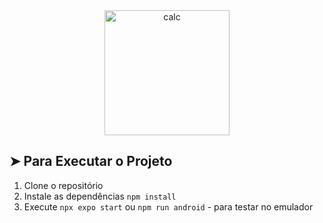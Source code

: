 <div align="center">
<img alt="calc" width="200" src="https://github.com/user-attachments/assets/e5161886-3de2-492e-b108-72663c8b6c71">
</div>

## ➤ Para Executar o Projeto
1. Clone o repositório
2. Instale as dependências `npm install`
3. Execute `npx expo start` ou `npm run android` - para testar no emulador
